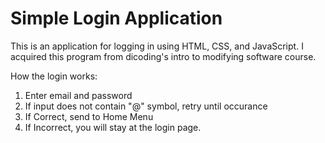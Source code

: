 # Simple Login Application
This is an application for logging in using HTML, CSS, and JavaScript. I acquired this program from dicoding's intro to modifying software course.

How the login works:
1. Enter email and password
2. If input does not contain "@" symbol, retry until occurance
3. If Correct, send to Home Menu
4. If Incorrect, you will stay at the login page.
